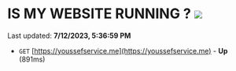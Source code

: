 # IS MY WEBSITE RUNNING ? [![](https://img.shields.io/static/v1?label=Sponsor&message=%E2%9D%A4&logo=GitHub&color=%23fe8e86)](https://github.com/sponsors/<username>)

Last updated: **7/12/2023, 5:36:59 PM**

- `GET` [https://youssefservice.me](https://youssefservice.me) - **Up** (891ms)
